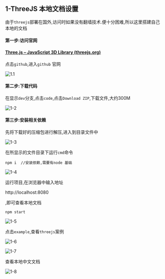 ## 1-ThreeJS 本地文档设置

由于`threejs`部署在国外,访问时如果没有翻墙技术.便十分困难,所以这里搭建自己本地的文档



#### 第一步:访问官网

####  [Three.js – JavaScript 3D Library (threejs.org)](https://threejs.org/) 

点击`github`,进入`github` 官网

![1.1](D:\学习\wanye\HTML\ThreeJS\2022全网最全three.js最新入门课程【搞定前端前沿技术】\笔记\img\1.1.png)



#### 第二步:下载代码

在显示`dev`分支,点击`code`,点击`Download ZIP`,下载文件,大约300M

![1-2](D:\学习\wanye\HTML\ThreeJS\2022全网最全three.js最新入门课程【搞定前端前沿技术】\笔记\img\1-2.png)



#### 第三步:安装相关依赖

先将下载好的压缩包进行解压,进入到目录文件中

![1-3](D:\学习\wanye\HTML\ThreeJS\2022全网最全three.js最新入门课程【搞定前端前沿技术】\笔记\img\1-3.png)

在所显示的文件目录下运行`cmd`命令

```
npm i  //安装依赖,需要有node 基础
```

![1-4](D:\学习\wanye\HTML\ThreeJS\2022全网最全three.js最新入门课程【搞定前端前沿技术】\笔记\img\1-4.png)

运行项目,在浏览器中输入地址

 http://localhost:8080

,即可查看本地文档

```
npm start
```

![1-5](D:\学习\wanye\HTML\ThreeJS\2022全网最全three.js最新入门课程【搞定前端前沿技术】\笔记\img\1-5.png)

点击`example`,查看`threejs`案例

![1-6](D:\学习\wanye\HTML\ThreeJS\2022全网最全three.js最新入门课程【搞定前端前沿技术】\笔记\img\1-6.png)

![1-7](D:\学习\wanye\HTML\ThreeJS\2022全网最全three.js最新入门课程【搞定前端前沿技术】\笔记\img\1-7.png)



查看本地中文文档

![1-8](D:\学习\wanye\HTML\ThreeJS\2022全网最全three.js最新入门课程【搞定前端前沿技术】\笔记\img\1-8.png)

